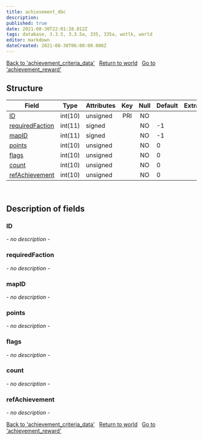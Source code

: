 ```yaml
---
title: achievement_dbc
description: 
published: true
date: 2021-08-30T22:01:28.012Z
tags: database, 3.3.5, 3.3.5a, 335, 335a, wotlk, world
editor: markdown
dateCreated: 2021-08-30T06:00:00.000Z
---
```


<a href="https://dev.trinitycore.info/en/database/335/world/achievement_criteria_data" class="mt-5 v-btn v-btn--depressed v-btn--flat v-btn--outlined theme--light v-size--default darkblue--text text--lighten-3"><span class="v-btn__content"><i aria-hidden="true" class="v-icon notranslate v-icon--left mdi mdi-arrow-left theme--light"></i><span>Back to 'achievement_criteria_data'</span></span></a>&nbsp;&nbsp;&nbsp;<a href="https://dev.trinitycore.info/en/database/335/world/home" class="mt-5 v-btn v-btn--depressed v-btn--flat v-btn--outlined theme--light v-size--default darkblue--text text--lighten-3"><span class="v-btn__content"><i aria-hidden="true" class="v-icon notranslate v-icon--left mdi mdi-home-outline theme--light"></i><span>Return to world</span></span></a>&nbsp;&nbsp;&nbsp;<a href="https://dev.trinitycore.info/en/database/335/world/achievement_reward" class="mt-5 v-btn v-btn--depressed v-btn--flat v-btn--outlined theme--light v-size--default darkblue--text text--lighten-3"><span class="v-btn__content"><span>Go to 'achievement_reward'</span><i aria-hidden="true" class="v-icon notranslate v-icon--right mdi mdi-arrow-right theme--light"></i></span></a>

## Structure

| Field | Type | Attributes | Key | Null | Default | Extra | Comment |
| --- | --- | --- | :---: | :---: | --- | --- | --- |
| [ID](#id) | int(10) | unsigned | PRI | NO |  |  |  |
| [requiredFaction](#requiredfaction) | int(11) | signed |  | NO | -1 |  |  |
| [mapID](#mapid) | int(11) | signed |  | NO | -1 |  |  |
| [points](#points) | int(10) | unsigned |  | NO | 0 |  |  |
| [flags](#flags) | int(10) | unsigned |  | NO | 0 |  |  |
| [count](#count) | int(10) | unsigned |  | NO | 0 |  |  |
| [refAchievement](#refachievement) | int(10) | unsigned |  | NO | 0 |  |  |
&nbsp;
## Description of fields

### ID
*- no description -*
&nbsp;

### requiredFaction
*- no description -*
&nbsp;

### mapID
*- no description -*
&nbsp;

### points
*- no description -*
&nbsp;

### flags
*- no description -*
&nbsp;

### count
*- no description -*
&nbsp;

### refAchievement
*- no description -*
&nbsp;

<a href="https://dev.trinitycore.info/en/database/335/world/achievement_criteria_data" class="mt-5 v-btn v-btn--depressed v-btn--flat v-btn--outlined theme--light v-size--default darkblue--text text--lighten-3"><span class="v-btn__content"><i aria-hidden="true" class="v-icon notranslate v-icon--left mdi mdi-arrow-left theme--light"></i><span>Back to 'achievement_criteria_data'</span></span></a>&nbsp;&nbsp;&nbsp;<a href="https://dev.trinitycore.info/en/database/335/world/home" class="mt-5 v-btn v-btn--depressed v-btn--flat v-btn--outlined theme--light v-size--default darkblue--text text--lighten-3"><span class="v-btn__content"><i aria-hidden="true" class="v-icon notranslate v-icon--left mdi mdi-home-outline theme--light"></i><span>Return to world</span></span></a>&nbsp;&nbsp;&nbsp;<a href="https://dev.trinitycore.info/en/database/335/world/achievement_reward" class="mt-5 v-btn v-btn--depressed v-btn--flat v-btn--outlined theme--light v-size--default darkblue--text text--lighten-3"><span class="v-btn__content"><span>Go to 'achievement_reward'</span><i aria-hidden="true" class="v-icon notranslate v-icon--right mdi mdi-arrow-right theme--light"></i></span></a>


